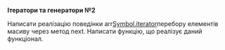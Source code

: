 **Ітератори та генератори №2**

Написати реалізацію поведінки arr[Symbol.iterator]()перебору елементів масиву через метод next. 
Написати функцію, що реалізує даний функціонал.